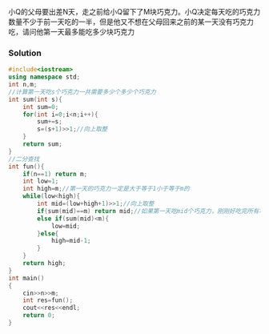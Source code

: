 小Q的父母要出差N天，走之前给小Q留下了M块巧克力。小Q决定每天吃的巧克力数量不少于前一天吃的一半，但是他又不想在父母回来之前的某一天没有巧克力吃，请问他第一天最多能吃多少块巧克力

### Solution

```c++
#include<iostream>
using namespace std;
int n,m;
//计算第一天吃s个巧克力一共需要多少个多少个巧克力
int sum(int s){
    int sum=0;
    for(int i=0;i<n;i++){
        sum+=s;
        s=(s+1)>>1;//向上取整
    }
    return sum;
}
//二分查找
int fun(){
    if(n==1) return m;
    int low=1;
    int high=m;//第一天的巧克力一定是大于等于1小于等于m的
    while(low<high){
        int mid=(low+high+1)>>1;//向上取整
        if(sum(mid)==m) return mid;//如果第一天吃mid个巧克力，刚刚好吃完所有巧克力，那么直接返回
        else if(sum(mid)<m){
            low=mid;
        }else{
            high=mid-1;
        }
    }
    return high;
}
int main()
{
    cin>>n>>m;
    int res=fun();
    cout<<res<<endl;
    return 0;
}
```

